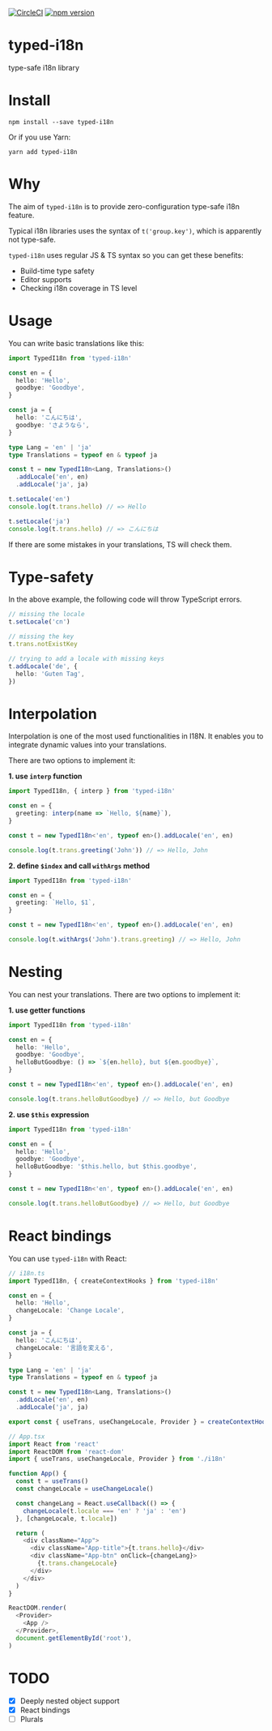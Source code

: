 [![CircleCI](https://circleci.com/gh/acro5piano/typed-i18n.svg?style=svg)](https://circleci.com/gh/acro5piano/typed-i18n)
[![npm version](https://badge.fury.io/js/typed-i18n.svg)](https://badge.fury.io/js/typed-i18n)

# typed-i18n

type-safe i18n library

# Install

```
npm install --save typed-i18n
```

Or if you use Yarn:

```
yarn add typed-i18n
```

# Why

The aim of `typed-i18n` is to provide zero-configuration type-safe i18n feature.

Typical i18n libraries uses the syntax of `t('group.key')`, which is apparently not type-safe.

`typed-i18n` uses regular JS & TS syntax so you can get these benefits:

- Build-time type safety
- Editor supports
- Checking i18n coverage in TS level

# Usage

You can write basic translations like this:

```typescript
import TypedI18n from 'typed-i18n'

const en = {
  hello: 'Hello',
  goodbye: 'Goodbye',
}

const ja = {
  hello: 'こんにちは',
  goodbye: 'さようなら',
}

type Lang = 'en' | 'ja'
type Translations = typeof en & typeof ja

const t = new TypedI18n<Lang, Translations>()
  .addLocale('en', en)
  .addLocale('ja', ja)

t.setLocale('en')
console.log(t.trans.hello) // => Hello

t.setLocale('ja')
console.log(t.trans.hello) // => こんにちは
```

If there are some mistakes in your translations, TS will check them.

# Type-safety

In the above example, the following code will throw TypeScript errors.

```typescript
// missing the locale
t.setLocale('cn')

// missing the key
t.trans.notExistKey

// trying to add a locale with missing keys
t.addLocale('de', {
  hello: 'Guten Tag',
})
```

# Interpolation

Interpolation is one of the most used functionalities in I18N. It enables you to integrate dynamic values into your translations.

There are two options to implement it:

**1. use `interp` function**

```typescript
import TypedI18n, { interp } from 'typed-i18n'

const en = {
  greeting: interp(name => `Hello, ${name}`),
}

const t = new TypedI18n<'en', typeof en>().addLocale('en', en)

console.log(t.trans.greeting('John')) // => Hello, John
```

**2. define `$index` and call `withArgs` method**

```typescript
import TypedI18n from 'typed-i18n'

const en = {
  greeting: `Hello, $1`,
}

const t = new TypedI18n<'en', typeof en>().addLocale('en', en)

console.log(t.withArgs('John').trans.greeting) // => Hello, John
```

# Nesting

You can nest your translations. There are two options to implement it:

**1. use getter functions**

```typescript
import TypedI18n from 'typed-i18n'

const en = {
  hello: 'Hello',
  goodbye: 'Goodbye',
  helloButGoodbye: () => `${en.hello}, but ${en.goodbye}`,
}

const t = new TypedI18n<'en', typeof en>().addLocale('en', en)

console.log(t.trans.helloButGoodbye) // => Hello, but Goodbye
```

**2. use `$this` expression**

```typescript
import TypedI18n from 'typed-i18n'

const en = {
  hello: 'Hello',
  goodbye: 'Goodbye',
  helloButGoodbye: '$this.hello, but $this.goodbye',
}

const t = new TypedI18n<'en', typeof en>().addLocale('en', en)

console.log(t.trans.helloButGoodbye) // => Hello, but Goodbye
```

# React bindings

You can use `typed-i18n` with React:

```typescript
// i18n.ts
import TypedI18n, { createContextHooks } from 'typed-i18n'

const en = {
  hello: 'Hello',
  changeLocale: 'Change Locale',
}

const ja = {
  hello: 'こんにちは',
  changeLocale: '言語を変える',
}

type Lang = 'en' | 'ja'
type Translations = typeof en & typeof ja

const t = new TypedI18n<Lang, Translations>()
  .addLocale('en', en)
  .addLocale('ja', ja)

export const { useTrans, useChangeLocale, Provider } = createContextHooks(t)
```

```typescript
// App.tsx
import React from 'react'
import ReactDOM from 'react-dom'
import { useTrans, useChangeLocale, Provider } from './i18n'

function App() {
  const t = useTrans()
  const changeLocale = useChangeLocale()

  const changeLang = React.useCallback(() => {
    changeLocale(t.locale === 'en' ? 'ja' : 'en')
  }, [changeLocale, t.locale])

  return (
    <div className="App">
      <div className="App-title">{t.trans.hello}</div>
      <div className="App-btn" onClick={changeLang}>
        {t.trans.changeLocale}
      </div>
    </div>
  )
}

ReactDOM.render(
  <Provider>
    <App />
  </Provider>,
  document.getElementById('root'),
)
```

# TODO

- [x] Deeply nested object support
- [x] React bindings
- [ ] Plurals
